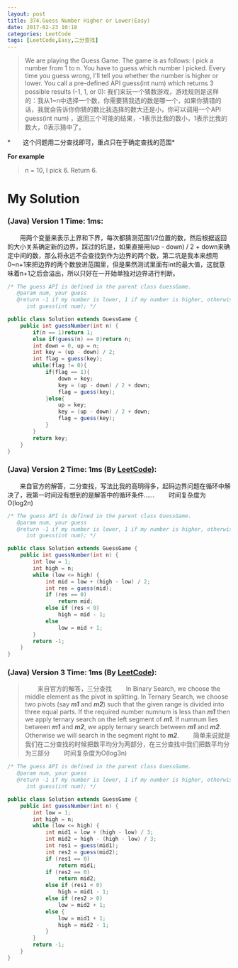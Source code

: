 ```yaml
---
layout: post
title: 374.Guess Number Higher or Lower(Easy)
date: 2017-02-23 10:18
categories: LeetCode
tags: [LeetCode,Easy,二分查找]
---
```


>We are playing the Guess Game. The game is as follows:
I pick a number from 1 to n. You have to guess which number I picked.
Every time you guess wrong, I'll tell you whether the number is higher or lower.
You call a pre-defined API guess(int num) which returns 3 possible results (-1, 1, or 0):
我们来玩一个猜数游戏，游戏规则是这样的：我从1~n中选择一个数，你需要猜我选的数是哪一个，如果你猜错的话，我就会告诉你你猜的数比我选择的数大还是小，你可以调用一个API guess(int num) ，返回三个可能的结果，-1表示比我的数小，1表示比我的数大，0表示猜中了。

*　　这个问题用二分查找即可，重点只在于确定查找的范围*

**For example**

>n = 10, I pick 6.
Return 6.

# My Solution
### (Java) Version 1  Time: 1ms:
　　用两个变量来表示上界和下界，每次都猜测范围1/2位置的数，然后根据返回的大小关系确定新的边界，踩过的坑是，如果直接用(up - down) / 2 + down来确定中间的数，那么将永远不会查找到作为边界的两个数，第二坑是我本来想用0~n+1来把边界的两个数放进范围里，但是果然测试里面有int的最大值，这就意味着n+1之后会溢出，所以只好在一开始单独对边界进行判断。
```java
/* The guess API is defined in the parent class GuessGame.
   @param num, your guess
   @return -1 if my number is lower, 1 if my number is higher, otherwise return 0
      int guess(int num); */

public class Solution extends GuessGame {
    public int guessNumber(int n) {
        if(n == 1)return 1;
        else if(guess(n) == 0)return n;
        int down = 0, up = n;
        int key = (up - down) / 2;
        int flag = guess(key);
        while(flag != 0){
            if(flag == 1){
                down = key;
                key = (up - down) / 2 + down;
                flag = guess(key);
            }else{
                up = key;
                key = (up - down) / 2 + down;
                flag = guess(key);
            }
        }
        return key;
    }
}
```
### (Java) Version 2  Time: 1ms (By [LeetCode](https://leetcode.com/articles/guess-number-higher-or-lower/)):
　　来自官方的解答，二分查找，写法比我的高明得多，起码边界问题在循环中解决了，我第一时间没有想到的是解答中的循环条件……
　　时间复杂度为O(log2n)
```java
/* The guess API is defined in the parent class GuessGame.
   @param num, your guess
   @return -1 if my number is lower, 1 if my number is higher, otherwise return 0
      int guess(int num); */

public class Solution extends GuessGame {
    public int guessNumber(int n) {
        int low = 1;
        int high = n;
        while (low <= high) {
            int mid = low + (high - low) / 2;
            int res = guess(mid);
            if (res == 0)
                return mid;
            else if (res < 0)
                high = mid - 1;
            else
                low = mid + 1;
        }
        return -1;
    }
}
```
### (Java) Version 3  Time: 1ms (By [LeetCode](https://leetcode.com/articles/guess-number-higher-or-lower/)):
>　　来自官方的解答，三分查找
　　In Binary Search, we choose the middle element as the pivot in splitting. In Ternary Search, we choose two pivots (say ***m1*** and ***m2***) such that the given range is divided into three equal parts. If the required number numnum is less than ***m1*** then we apply ternary search on the left segment of ***m1***. If numnum lies between ***m1*** and ***m2***, we apply ternary search between ***m1*** and ***m2***. Otherwise we will search in the segment right to ***m2***.
　　简单来说就是我们在二分查找的时候把数平均分为两部分，在三分查找中我们把数平均分为三部分
　　时间复杂度为O(log3n)

```java
/* The guess API is defined in the parent class GuessGame.
   @param num, your guess
   @return -1 if my number is lower, 1 if my number is higher, otherwise return 0
      int guess(int num); */

public class Solution extends GuessGame {
    public int guessNumber(int n) {
        int low = 1;
        int high = n;
        while (low <= high) {
            int mid1 = low + (high - low) / 3;
            int mid2 = high - (high - low) / 3;
            int res1 = guess(mid1);
            int res2 = guess(mid2);
            if (res1 == 0)
                return mid1;
            if (res2 == 0)
                return mid2;
            else if (res1 < 0)
                high = mid1 - 1;
            else if (res2 > 0)
                low = mid2 + 1;
            else {
                low = mid1 + 1;
                high = mid2 - 1;
            }
        }
        return -1;
    }
}
```